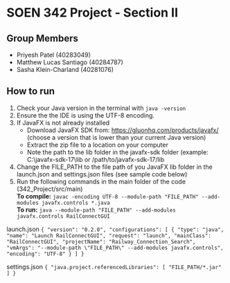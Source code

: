 # SOEN 342 Project - Section II

## Group Members

- Priyesh Patel (40283049)
- Matthew Lucas Santiago (40284787)
- Sasha Klein-Charland (40281076)



## How to run

1. Check your Java version in the terminal with `java -version`
2. Ensure the the IDE is using the UTF-8 encoding.
3. If JavaFX is not already installed
   - Download JavaFX SDK from: https://gluonhq.com/products/javafx/ (choose a version that is lower than your current Java version)
   - Extract the zip file to a location on your computer
   - Note the path to the lib folder in the javafx-sdk folder (example: C:\javafx-sdk-17\lib or /path/to/javafx-sdk-17/lib
4. Change the FILE_PATH to the file path of you JavaFX lib folder in the launch.json and settings.json files (see sample code below)
5. Run the following commands in the main folder of the code (342_Project/src/main)<br>
     **To compile:** `javac -encoding UTF-8 --module-path "FILE_PATH" --add-modules javafx.controls *.java`<br>
     **To run:** `java --module-path "FILE_PATH" --add-modules javafx.controls RailConnectGUI`


launch.json
`{
    "version": "0.2.0",
    "configurations": [
        {
            "type": "java",
            "name": "Launch RailConnectGUI",
            "request": "launch",
            "mainClass": "RailConnectGUI",
            "projectName": "Railway_Connection_Search",
            "vmArgs": "--module-path \"FILE_PATH\" --add-modules javafx.controls",
            "encoding": "UTF-8"
        }
    ]
}
`

settings.json
`{
    "java.project.referencedLibraries": [
        "FILE_PATH/*.jar"
    ]
}
`
